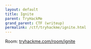 ```yaml
---
layout: default
title: Ignite
parent: TryHackMe
grand_parent: CTF (writeup)
permalink: /ctf/tryhackme/ignite.html
---
```


Room: [tryhackme.com/room/ignite](https://tryhackme.com/room/ignite)


